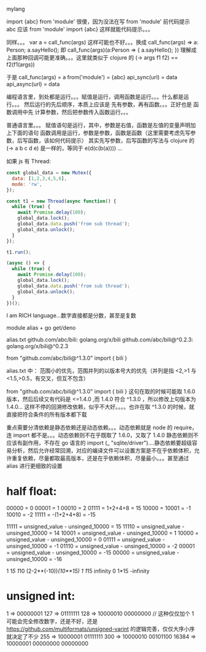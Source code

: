 mylang   

import {abc} from 'module' 很傻，因为没法在写 from 'module' 前代码提示 abc
应该 from 'module' import {abc} 这样就能代码提示。。。

同样。。。 var a = call_func(args) 这样可能也不好。。。换成
call_func(args) => a: Person;
a.sayHello();
即
call_func(args)(a:Person => {
    a.sayHello();
})
理解成上面那种回调可能更准确。。。这里就类似于  clojure 的 
(-> args f1 f2) == f2(f1(args))

于是 
call_func(args) = a
from('module') = {abc}
api_sync(url) = data
api_async(url) = data


编程语言里，到处都是运行。。。赋值是运行，调用函数是运行。。。什么都是运行。。。
然后运行的先后顺序，本质上应该是 先有参数，再有函数。。。正好也是 函数调用中先 计算参数，然后把参数传入函数运行。。。

普通语言里。。。
赋值语句是运行，其中，参数是右值，函数是左值的变量声明加上下面的语句
函数调用是运行，参数是参数，函数是函数（这里需要考虑先写参数，后写函数，该如何代码提示）
其实先写参数，后写函数的写法与 clojure 的 (-> a b c d e) 是一样的，等同于
e(d(c(b(a)))) ...


如果 js 有 Thread:
```js
const global_data = new Mutex({
  data: [1,2,3,4,5,6],
  mode: 'rw',
});

const t1 = new Thread(async function() {
  while (true) {
    await Promise.delay(100);
    global_data.lock();
    global_data.data.push('from sub thread');
    global_data.unlock();
  }
});

t1.run();

(async () => {
  while (true) {
    await Promise.delay(100);
    global_data.lock();
    global_data.data.push('from sub thread');
    global_data.unlock();
  }
})();
```



I am RICH language...数字直接都是分数，甚至是复数


module alias + go get/deno

alias.txt
  github.com/abc/bili: golang.org/x/bili
  github.com/abc/bili@^0.2.3: golang.org/x/bili@^0.2.3

from "github.com/abc/bili@^1.3.0" import { bili }

alias.txt 中：
范围小的优先，范围并列的以版本号大的优先（并列是指 <2,>1 与 <1.5,>0.5，有交叉，但互不包含）

from "github.com/abc/bili@^1.3.0" import { bili } 这句在取的时候可能取 1.6.0 版本，然后后续又有代码是 <=1.4.0 ,而 1.4.0 符合 ^1.3.0 ，所以修改上句版本为 1.4.0...
这样不停的回溯修改依赖，似乎不大好。。。。也许在取 ^1.3.0 的时候，就直接把符合条件的所有版本都下载

重点需要分清依赖是静态依赖还是动态依赖。。。动态依赖就是 node 的 require，连 import 都不是。。。动态依赖则不在乎既取了 1.6.0，又取了 1.4.0
静态依赖则不应该有副作用，不存在 go 语言的 import (_ "sqlite/driver")....静态依赖要超级容易分析，然后允许经常回溯，对应的编译文件可以设置方案是不在乎依赖体积，允许重复依赖，尽量都取最高版本，还是在乎依赖体积，尽量最小。。。甚至通过 alias 进行更细致的设置


# half float:
00000 = 0
00001 = 1
00010 = 2
01111 = 1+2+4+8 = 15
10000 = 
10001 = -1
10010 = -2
11111 = -(1+2+4+8) = -15

11111 = unsigned_value - unsinged_10000 = 15
11110 = unsigned_value - unsinged_10000 = 14
10001 = unsigned_value - unsinged_10000 = 1
10000 = unsigned_value - unsinged_10000 = 0
01111 = unsigned_value - unsinged_10000 = -1
01110 = unsigned_value - unsinged_10000 = -2
00001 = unsigned_value - unsinged_10000 = -15
00000 = unsigned_value - unsinged_10000 = -16

1 1*5 1*10
(2-2**(-10))*(10**15)
1 1*15  infinity
0 1*15 -infinity

# unsigned int:
1     => 00000001
127   => 01111111
128   => 10000010 00000000  // 这种仅仅加个 1 可能会完全修改数字，还是不好，还是 https://github.com/multiformats/unsigned-varint 的逻辑完善，仅仅大序小序就决定了不少
255   => 10000001 01111111
300   => 10000010 00101100
16384 => 10000001 00000000 00000000
